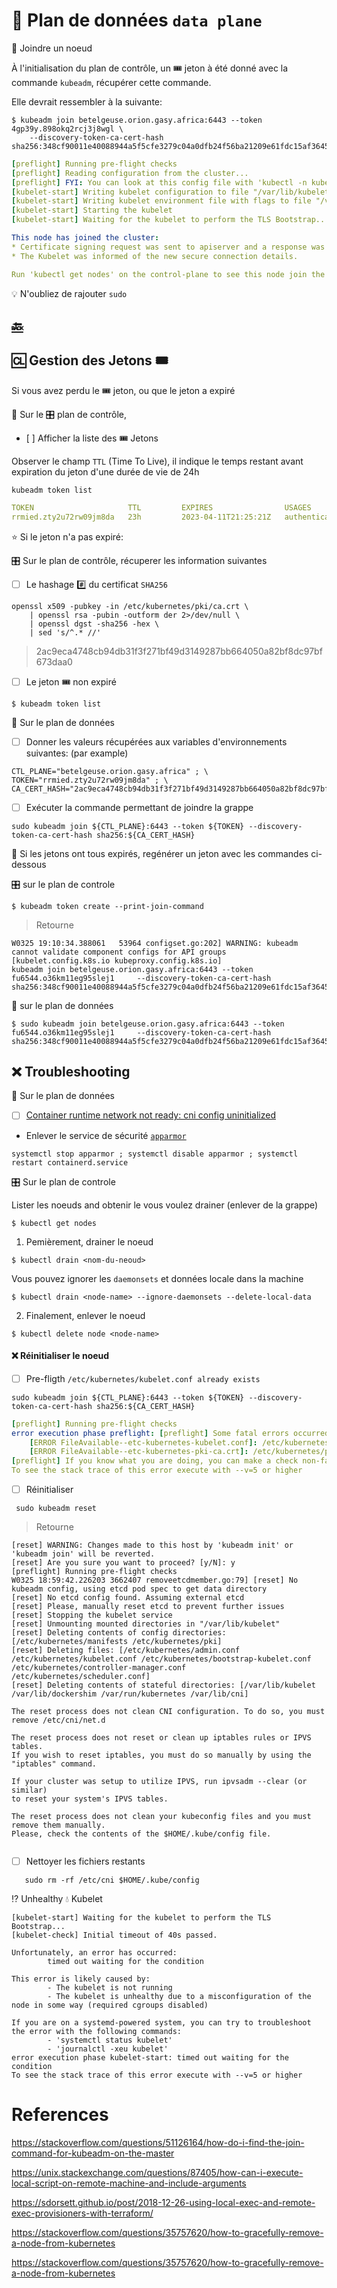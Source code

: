# :abacus: Plan de données `data plane` 

:round_pushpin: Joindre un noeud 

À l'initialisation du plan de contrôle, un :tickets: jeton à été donné avec la commande `kubeadm`, récupérer cette commande.

Elle devrait ressembler à la suivante:

```
$ kubeadm join betelgeuse.orion.gasy.africa:6443 --token 4gp39y.898okq2rcj3j8wgl \
    --discovery-token-ca-cert-hash sha256:348cf90011e40088944a5f5cfe3279c04a0dfb24f56ba21209e61fdc15af3645
```
```yaml
[preflight] Running pre-flight checks
[preflight] Reading configuration from the cluster...
[preflight] FYI: You can look at this config file with 'kubectl -n kube-system get cm kubeadm-config -o yaml'
[kubelet-start] Writing kubelet configuration to file "/var/lib/kubelet/config.yaml"
[kubelet-start] Writing kubelet environment file with flags to file "/var/lib/kubelet/kubeadm-flags.env"
[kubelet-start] Starting the kubelet
[kubelet-start] Waiting for the kubelet to perform the TLS Bootstrap...

This node has joined the cluster:
* Certificate signing request was sent to apiserver and a response was received.
* The Kubelet was informed of the new secure connection details.

Run 'kubectl get nodes' on the control-plane to see this node join the cluster.

```

:bulb: N'oubliez de rajouter `sudo` 

## [:back:](../#abacus-les-plan-de-données-data-plane)


## :cl: Gestion des Jetons :tickets: 

Si vous avez perdu le :tickets: jeton, ou que le jeton a expiré

:round_pushpin: Sur le :control_knobs: plan de contrôle, 

- [ ] Afficher la liste des :tickets: Jetons

Observer le champ `TTL` (Time To Live), il indique le temps restant avant expiration du jeton d'une durée de vie de 24h

```
kubeadm token list
```
```yaml
TOKEN                     TTL         EXPIRES                USAGES                   DESCRIPTION                                                EXTRA GROUPS
rrmied.zty2u72rw09jm8da   23h         2023-04-11T21:25:21Z   authentication,signing   The default bootstrap token generated by 'kubeadm init'.   system:bootstrappers:kubeadm:default-node-token
```

:star: Si le jeton n'a pas expiré:

:control_knobs: Sur le plan de contrôle, récuperer les information suivantes

- [ ] Le hashage :hash: du certificat `SHA256`

```
openssl x509 -pubkey -in /etc/kubernetes/pki/ca.crt \
    | openssl rsa -pubin -outform der 2>/dev/null \
    | openssl dgst -sha256 -hex \
    | sed 's/^.* //'
```
> 2ac9eca4748cb94db31f3f271bf49d3149287bb664050a82bf8dc97bf673daa0

- [ ] Le jeton :tickets: non expiré

```
$ kubeadm token list
```

:abacus: Sur le plan de données

- [ ] Donner les valeurs récupérées aux variables d'environnements suivantes: (par example)

```
CTL_PLANE="betelgeuse.orion.gasy.africa" ; \
TOKEN="rrmied.zty2u72rw09jm8da" ; \
CA_CERT_HASH="2ac9eca4748cb94db31f3f271bf49d3149287bb664050a82bf8dc97bf673daa0"
```

- [ ] Exécuter la commande permettant de joindre la grappe

```
sudo kubeadm join ${CTL_PLANE}:6443 --token ${TOKEN} --discovery-token-ca-cert-hash sha256:${CA_CERT_HASH}
```

:round_pushpin: Si les jetons ont tous expirés, regénérer un jeton avec les commandes ci-dessous

:control_knobs: sur le plan de controle

```
$ kubeadm token create --print-join-command

```
> Retourne
```
W0325 19:10:34.388061   53964 configset.go:202] WARNING: kubeadm cannot validate component configs for API groups [kubelet.config.k8s.io kubeproxy.config.k8s.io]
kubeadm join betelgeuse.orion.gasy.africa:6443 --token fu6544.o36km11eg95slej1     --discovery-token-ca-cert-hash sha256:348cf90011e40088944a5f5cfe3279c04a0dfb24f56ba21209e61fdc15af3645
```

:abacus: sur le plan de données

```
$ sudo kubeadm join betelgeuse.orion.gasy.africa:6443 --token fu6544.o36km11eg95slej1     --discovery-token-ca-cert-hash sha256:348cf90011e40088944a5f5cfe3279c04a0dfb24f56ba21209e61fdc15af3645 
```

## :x: Troubleshooting

:abacus: Sur le plan de données

- [ ] [Container runtime network not ready: cni config uninitialized](https://stackoverflow.com/questions/49112336/container-runtime-network-not-ready-cni-config-uninitialized)

* Enlever le service de sécurité [`apparmor`]([https://www.apparmor.net/](https://kubernetes.io/docs/tutorials/security/apparmor/))

```
systemctl stop apparmor ; systemctl disable apparmor ; systemctl restart containerd.service
```

:control_knobs: Sur le plan de controle

Lister les noeuds and obtenir le <nom-du-neoud> vous voulez drainer (enlever de la grappe)


```
$ kubectl get nodes
```

1) Pemièrement, drainer le noeud

```
$ kubectl drain <nom-du-neoud>
```

Vous pouvez ignorer les `daemonsets` et données locale dans la machine

```
$ kubectl drain <node-name> --ignore-daemonsets --delete-local-data
```
  
2) Finalement, enlever le noeud

```
$ kubectl delete node <node-name>
```
  
#### :x: Réinitialiser le noeud

- [ ] Pre-fligth `/etc/kubernetes/kubelet.conf already exists`
    
```
sudo kubeadm join ${CTL_PLANE}:6443 --token ${TOKEN} --discovery-token-ca-cert-hash sha256:${CA_CERT_HASH}
```
```yaml
[preflight] Running pre-flight checks
error execution phase preflight: [preflight] Some fatal errors occurred:
	[ERROR FileAvailable--etc-kubernetes-kubelet.conf]: /etc/kubernetes/kubelet.conf already exists
	[ERROR FileAvailable--etc-kubernetes-pki-ca.crt]: /etc/kubernetes/pki/ca.crt already exists
[preflight] If you know what you are doing, you can make a check non-fatal with `--ignore-preflight-errors=...`
To see the stack trace of this error execute with --v=5 or higher
```

- [ ] Réinitialiser
    
```
 sudo kubeadm reset
```
> Retourne
```
[reset] WARNING: Changes made to this host by 'kubeadm init' or 'kubeadm join' will be reverted.
[reset] Are you sure you want to proceed? [y/N]: y
[preflight] Running pre-flight checks
W0325 18:59:42.226203 3662407 removeetcdmember.go:79] [reset] No kubeadm config, using etcd pod spec to get data directory
[reset] No etcd config found. Assuming external etcd
[reset] Please, manually reset etcd to prevent further issues
[reset] Stopping the kubelet service
[reset] Unmounting mounted directories in "/var/lib/kubelet"
[reset] Deleting contents of config directories: [/etc/kubernetes/manifests /etc/kubernetes/pki]
[reset] Deleting files: [/etc/kubernetes/admin.conf /etc/kubernetes/kubelet.conf /etc/kubernetes/bootstrap-kubelet.conf /etc/kubernetes/controller-manager.conf /etc/kubernetes/scheduler.conf]
[reset] Deleting contents of stateful directories: [/var/lib/kubelet /var/lib/dockershim /var/run/kubernetes /var/lib/cni]

The reset process does not clean CNI configuration. To do so, you must remove /etc/cni/net.d

The reset process does not reset or clean up iptables rules or IPVS tables.
If you wish to reset iptables, you must do so manually by using the "iptables" command.

If your cluster was setup to utilize IPVS, run ipvsadm --clear (or similar)
to reset your system's IPVS tables.

The reset process does not clean your kubeconfig files and you must remove them manually.
Please, check the contents of the $HOME/.kube/config file.
  
```
  
- [ ] Nettoyer les fichiers restants 

```
   sudo rm -rf /etc/cni $HOME/.kube/config
```
  
:interrobang: Unhealthy :droplet: Kubelet
    
```
[kubelet-start] Waiting for the kubelet to perform the TLS Bootstrap...
[kubelet-check] Initial timeout of 40s passed.

Unfortunately, an error has occurred:
        timed out waiting for the condition

This error is likely caused by:
        - The kubelet is not running
        - The kubelet is unhealthy due to a misconfiguration of the node in some way (required cgroups disabled)

If you are on a systemd-powered system, you can try to troubleshoot the error with the following commands:
        - 'systemctl status kubelet'
        - 'journalctl -xeu kubelet'
error execution phase kubelet-start: timed out waiting for the condition
To see the stack trace of this error execute with --v=5 or higher
```
    
# References

https://stackoverflow.com/questions/51126164/how-do-i-find-the-join-command-for-kubeadm-on-the-master

https://unix.stackexchange.com/questions/87405/how-can-i-execute-local-script-on-remote-machine-and-include-arguments

https://sdorsett.github.io/post/2018-12-26-using-local-exec-and-remote-exec-provisioners-with-terraform/

https://stackoverflow.com/questions/35757620/how-to-gracefully-remove-a-node-from-kubernetes

https://stackoverflow.com/questions/35757620/how-to-gracefully-remove-a-node-from-kubernetes
